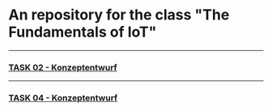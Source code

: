 # An repository for the class "The Fundamentals of IoT"
---
### [TASK 02 - Konzeptentwurf](./02_Konzeptentwurf/IoT-Entwurf-A4.pdf)
---
### [TASK 04 - Konzeptentwurf](./04_Use-Case_and_GUI)
